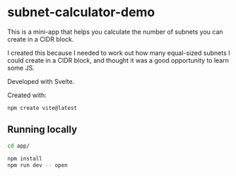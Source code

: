 # subnet-calculator-demo

This is a mini-app that helps you calculate the number of subnets you can create in a CIDR block.

I created this because I needed to work out how many equal-sized subnets I could create in a CIDR block, and thought it was a good opportunity to learn some JS.

Developed with Svelte.

Created with:

```
npm create vite@latest
```

## Running locally

```bash
cd app/

npm install
npm run dev -- open
```
